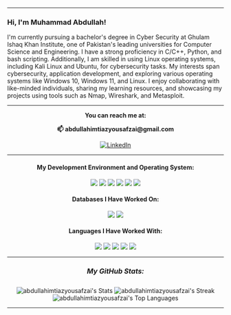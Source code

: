 <p align=center>
</p>


<hr>

### Hi, I'm Muhammad Abdullah!

I'm currently pursuing a bachelor's degree in Cyber Security at Ghulam Ishaq Khan Institute, one of Pakistan's leading universities for Computer Science and Engineering. I have a strong proficiency in C/C++, Python, and bash scripting. Additionally, I am skilled in using Linux operating systems, including Kali Linux and Ubuntu, for cybersecurity tasks. My interests span cybersecurity, application development, and exploring various operating systems like Windows 10, Windows 11, and Linux. I enjoy collaborating with like-minded individuals, sharing my learning resources, and showcasing my projects using tools such as Nmap, Wireshark, and Metasploit.


<div align="center">

<hr>

<strong> You can reach me at: </strong> 
<p> <strong>📫 abdullahimtiazyousafzai@gmail.com </strong> </p>

[![LinkedIn](https://img.shields.io/badge/LinkedIn-%230077B5.svg?logo=linkedin&logoColor=white)](https://www.linkedin.com/in/muhammad-abdullah-4576b8254) 

<hr>

<h4> <strong>My Development Environment and Operating System:</strong> </h4>
<em>
<img src="https://img.shields.io/badge/CLion-000000?style=for-the-badge&logo=clion&logoColor=white" />
<img src="https://img.shields.io/badge/VSCode-0078D4?style=for-the-badge&logo=visual%20studio%20code&logoColor=white" />
<img src="https://img.shields.io/badge/PyCharm-000000.svg?&style=for-the-badge&logo=PyCharm&logoColor=white" />
<img src="https://img.shields.io/badge/Kali_Linux-557C94?style=for-the-badge&logo=kali-linux&logoColor=white" />
<img src="https://img.shields.io/badge/Ubuntu-E95420?style=for-the-badge&logo=ubuntu&logoColor=white" />
<img src="https://img.shields.io/badge/Windows-0078D6?style=for-the-badge&logo=windows&logoColor=white" /> </em>


<h4> <strong>Databases I Have Worked On:</strong> </h4>
<em>
<img src="https://img.shields.io/badge/Sqlite-003B57?style=for-the-badge&logo=sqlite&logoColor=white" />
<img src="https://img.shields.io/badge/PostgreSQL-316192?style=for-the-badge&logo=postgresql&logoColor=white" />
</em>


<h4> <strong>Languages I Have Worked With:</strong> </h4>

<em>
<img src="https://img.shields.io/badge/Python-FFD43B?style=for-the-badge&logo=python&logoColor=blue" />
<img src="https://img.shields.io/badge/Shell_Script-121011?style=for-the-badge&logo=gnu-bash&logoColor=white" />
<img src="https://img.shields.io/badge/PLSQL-F80000?style=for-the-badge&logo=oracle&logoColor=black" />
<img src="https://img.shields.io/badge/C-00599C?style=for-the-badge&logo=c&logoColor=white" />
<img src="https://img.shields.io/badge/C%2B%2B-00599C?style=for-the-badge&logo=c%2B%2B&logoColor=white" />
</em>

</div>

<div align="center">



</div>




<div align="center">

<hr>
<h5 style="font-size: 16px;"><strong>My GitHub Stats:</strong></h5>

![abdullahimtiazyousafzai's Stats](https://github-readme-stats.vercel.app/api?username=abdullahimtiazyousafzai&theme=vue-dark&show_icons=true&hide_border=true&count_private=true)
![abdullahimtiazyousafzai's Streak](https://github-readme-streak-stats.herokuapp.com/?user=abdullahimtiazyousafzai&theme=vue-dark&hide_border=true)
![abdullahimtiazyousafzai's Top Languages](https://github-readme-stats.vercel.app/api/top-langs/?username=abdullahimtiazyousafzai&theme=vue-dark&show_icons=true&hide_border=true&layout=compact)

<hr>

</div>
